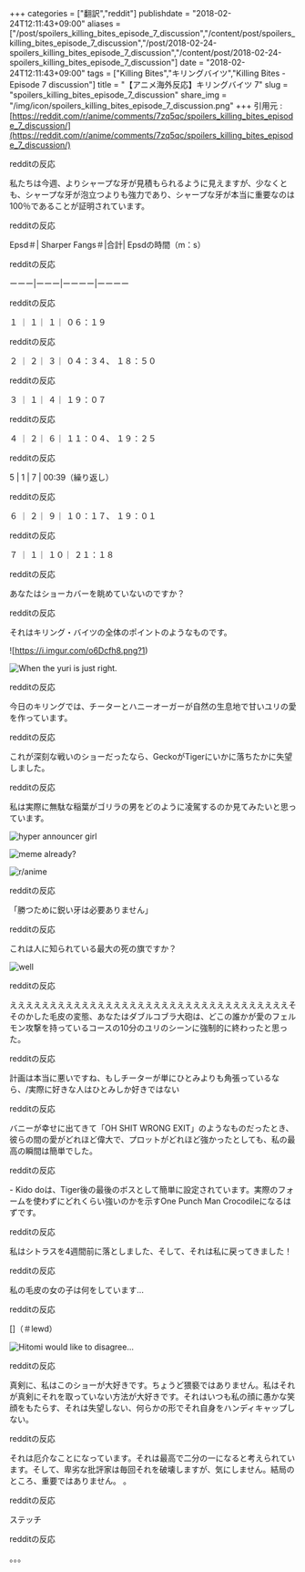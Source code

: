 +++
categories = ["翻訳","reddit"]
publishdate = "2018-02-24T12:11:43+09:00"
aliases = ["/post/spoilers_killing_bites_episode_7_discussion","/content/post/spoilers_killing_bites_episode_7_discussion","/post/2018-02-24-spoilers_killing_bites_episode_7_discussion","/content/post/2018-02-24-spoilers_killing_bites_episode_7_discussion"]
date = "2018-02-24T12:11:43+09:00"
tags = ["Killing Bites","キリングバイツ","Killing Bites - Episode 7 discussion"]
title = "【アニメ海外反応】キリングバイツ 7"
slug = "spoilers_killing_bites_episode_7_discussion"
share_img = "/img/icon/spoilers_killing_bites_episode_7_discussion.png"
+++
引用元 : [https://reddit.com/r/anime/comments/7zq5qc/spoilers_killing_bites_episode_7_discussion/](https://reddit.com/r/anime/comments/7zq5qc/spoilers_killing_bites_episode_7_discussion/)



<p><span class="reddit-comment">redditの反応</span></p>私たちは今週、よりシャープな牙が見積もられるように見えますが、少なくとも、シャープな牙が泡立つよりも強力であり、シャープな牙が本当に重要なのは100％であることが証明されています。

<p><span class="reddit-comment">redditの反応</span></p>Epsd＃| Sharper Fangs＃|合計| Epsdの時間（m：s）

<p><span class="reddit-comment">redditの反応</span></p>ーーー|ーーー|ーーーー|ーーーー

<p><span class="reddit-comment">redditの反応</span></p>１ ｜ １｜ １｜ ０６：１９

<p><span class="reddit-comment">redditの反応</span></p>２ ｜ ２｜ ３｜ ０４：３４、 １８：５０

<p><span class="reddit-comment">redditの反応</span></p>３ ｜ １｜ ４｜ １９：０７

<p><span class="reddit-comment">redditの反応</span></p>４ ｜ ２｜ ６｜ １１：０４、 １９：２５

<p><span class="reddit-comment">redditの反応</span></p>5 | 1 | 7 | 00:39（繰り返し）

<p><span class="reddit-comment">redditの反応</span></p>６ ｜ ２｜ ９｜ １０：１７、 １９：０１

<p><span class="reddit-comment">redditの反応</span></p>７ ｜  １｜ １０｜ ２１：１８

<p><span class="reddit-comment">redditの反応</span></p>あなたはショーカバーを眺めていないのですか？

<p><span class="reddit-comment">redditの反応</span></p>それはキリング・バイツの全体のポイントのようなものです。

![https://i.imgur.com/o6Dcfh8.png?1)

![When the yuri is just right.](https://i.imgur.com/r3TgANr.jpg)

<p><span class="reddit-comment">redditの反応</span></p>今日のキリングでは、チーターとハニーオーガーが自然の生息地で甘いユリの愛を作っています。

<p><span class="reddit-comment">redditの反応</span></p>これが深刻な戦いのショーだったなら、GeckoがTigerにいかに落ちたかに失望しました。

<p><span class="reddit-comment">redditの反応</span></p>私は実際に無駄な稲葉がゴリラの男をどのように凌駕するのか見てみたいと思っています。

![hyper announcer girl](https://imgur.com/5x5NrjH.jpg)

![meme already?](https://imgur.com/fCRZq3e.jpg)

![r/anime](https://imgur.com/T9aWgcy.jpg)

<p><span class="reddit-comment">redditの反応</span></p>「勝つために鋭い牙は必要ありません」

<p><span class="reddit-comment">redditの反応</span></p>これは人に知られている最大の死の旗ですか？

![well](https://i.imgur.com/8N3vNGr.jpg)

<p><span class="reddit-comment">redditの反応</span></p>えええええええええええええええええええええええええええええええええええそそのかした毛皮の変態、あなたはダブルコブラ大砲は、どこの誰かが愛のフェルモン攻撃を持っているコースの10分のユリのシーンに強制的に終わったと思った。

<p><span class="reddit-comment">redditの反応</span></p>計画は本当に悪いですね、もしチーターが単にひとみよりも角張っているなら、/実際に好きな人はひとみしか好きではない

<p><span class="reddit-comment">redditの反応</span></p>バニーが幸せに出てきて「OH SHIT WRONG EXIT」のようなものだったとき、彼らの間の愛がどれほど偉大で、プロットがどれほど強かったとしても、私の最高の瞬間は簡単でした。

<p><span class="reddit-comment">redditの反応</span></p> -  Kido doは、Tiger後の最後のボスとして簡単に設定されています。実際のフォームを使わずにどれくらい強いのかを示すOne Punch Man Crocodileになるはずです。

<p><span class="reddit-comment">redditの反応</span></p>私はシトラスを4週間前に落としました、そして、それは私に戻ってきました！

<p><span class="reddit-comment">redditの反応</span></p>私の毛皮の女の子は何をしています...

<p><span class="reddit-comment">redditの反応</span></p>[]（＃lewd）

![Hitomi would like to disagree...](https://i.imgur.com/kwnSeYs.jpg)

<p><span class="reddit-comment">redditの反応</span></p>真剣に、私はこのショーが大好きです。ちょうど猥褻ではありません。私はそれが真剣にそれを取っていない方法が大好きです。それはいつも私の顔に愚かな笑顔をもたらす、それは失望しない、何らかの形でそれ自身をハンディキャップしない。

<p><span class="reddit-comment">redditの反応</span></p>それは厄介なことになっています。それは最高で二分の一になると考えられています。そして、卑劣な批評家は毎回それを破壊しますが、気にしません。結局のところ、重要ではありません。 。

<p><span class="reddit-comment">redditの反応</span></p>ステッチ

<p><span class="reddit-comment">redditの反応</span></p>。。。
